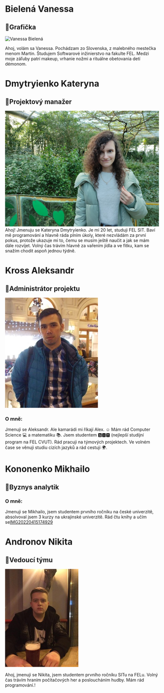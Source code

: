 # **Bielená Vanessa**
## :bookmark:**Grafička**
<img src="https://i.ibb.co/r6vjJng/20221012-203041-20221103140345081.jpg" alt="Vanessa Bielená" width="200" height="280">

Ahoj, volám sa Vanessa. Pochádzam zo Slovenska, z malebného mestečka menom Martin. Študujem Softwarové inžinierstvo na fakulte FEL. Medzi moje záľuby patrí makeup, vrhanie nožmi a rituálne obetovania detí démonom.


# **Dmytryienko Kateryna**
## :bookmark:**Projektový manažer**
![photo_2023-03-05_23-22-58](uploads/33318d1c4a626da39ee6e3547b26b666/photo_2023-03-05_23-22-58.jpg)
Ahoj! Jmenuju se Kateryna Dmytryienko. Je mi 20 let, studuji FEL SIT. Baví mě programování a hlavně ráda plním úkoly, které nezvládám za první pokus, protože ukazuje mi to, čemu se musím ještě naučit a jak se mám dále rozvíjet. Volný čas trávím hlavně za vařením jídla a ve fitku, kam se snažím chodit aspoň jednou týdně. 

# **Kross Aleksandr**
## :bookmark:**Administrátor projektu**

![smp](uploads/96030b412af246dd3ea009d8e3cd79c4/smp.jpg)
### **O mně:**
Jmenuji se Aleksandr. Ale kamarádi mi říkají Alex. :relaxed: Mám rád Computer Science :computer: ​​a matematiku :books:. Jsem studentem 🆂🅸🆃 (nejlepší studijní program na FEL CVUT). Rád pracuji na týmových projektech. Ve volném čase se věnuji studiu cizích jazyků a rád cestuji :earth_africa:.

# **Kononenko Mikhailo**
## :bookmark:**Byznys analytik**
### **O mně:**
Jmenuji se Mikhailo, jsem studentem prvního ročníku na české univerzitě, absolvoval jsem 3 kurzy na ukrajinské univerzitě. Rád čtu knihy a učím se[IMG20220415174929](uploads/686a1c4f43cfe34853c0e8b3f5c2f384/IMG20220415174929.jpg)

# **Andronov Nikita**
## :bookmark:**Vedoucí týmu**
![fotka](uploads/0a75cd94a5a4939f8f82f3b479207e53/fotka.jpeg)

Ahoj, jmenuji se Nikita, jsem studentem prvního ročníku SITu na FELu. Volný čas trávím hraním počítačových her a posloucháním hudby. Mám rád programování.!